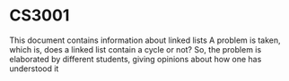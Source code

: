 # CS3001
This document contains information about linked lists
A problem is taken, which is, does a linked list contain a cycle or not?
So, the problem is elaborated by different students, giving opinions about how one has understood it

